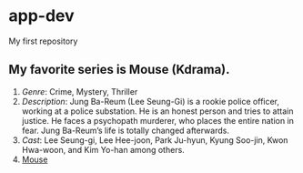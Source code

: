 # app-dev
My first repository

## My favorite series is Mouse (Kdrama).
1. *Genre*: Crime, Mystery, Thriller
2. *Description*: Jung Ba-Reum (Lee Seung-Gi) is a rookie police officer, working at a police substation. He is an honest person and tries to attain justice. He faces a psychopath murderer, who places the entire nation in fear. Jung Ba-Reum’s life is totally changed afterwards.
3. *Cast*: Lee Seung-gi, Lee Hee-joon, Park Ju-hyun, Kyung Soo-jin, Kwon Hwa-woon, and Kim Yo-han among others.
4. [Mouse](https://asianwiki.com/Mouse_(Korean_Drama))
